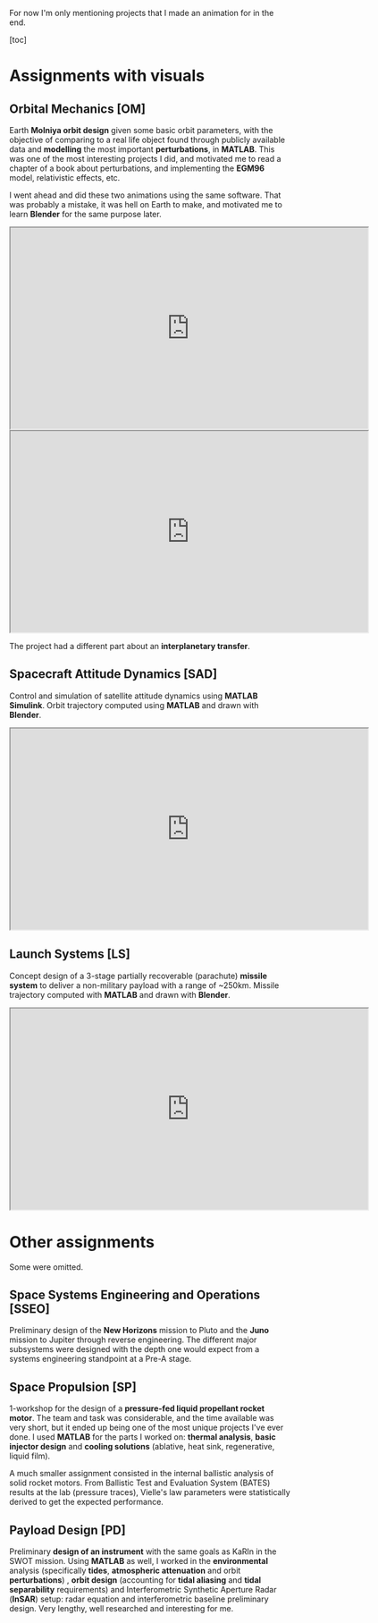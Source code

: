 For now I'm only mentioning projects that I made an animation for in the end.

[toc]

# Assignments with visuals

## Orbital Mechanics [OM]

Earth **Molniya orbit design** given some basic orbit parameters, with the objective of comparing to a real life object found through publicly available data and **modelling** the most important **perturbations**, in **MATLAB**. This was one of the most interesting projects I did, and motivated me to read a chapter of a book about perturbations, and implementing the **EGM96** model, relativistic effects, etc.



I went ahead and did these two animations using the same software. That was probably a mistake, it was hell on Earth to make, and motivated me to learn **Blender** for the same purpose later.

<iframe width="640" height="360" src="https://www.youtube.com/embed/nJ_P-hUO-3g" allowfullscreen></iframe>

<iframe width="640" height="360" src="https://www.youtube.com/embed/ByNQOdoczXE" allowfullscreen></iframe>

The project had a different part about an **interplanetary transfer**.



## Spacecraft Attitude Dynamics [SAD]

Control and simulation of satellite attitude dynamics using **MATLAB Simulink**. Orbit trajectory computed using **MATLAB** and drawn with **Blender**.

<iframe width="640" height="360" src="https://www.youtube.com/embed/B0lHIo_tt7I" allowfullscreen></iframe>



## Launch Systems [LS]

Concept design of a 3-stage partially recoverable (parachute) **missile system** to deliver a non-military payload with a range of ~250km. Missile trajectory computed with **MATLAB** and drawn with **Blender**.

<iframe width="640" height="360" src="https://www.youtube.com/embed/rTtfvdIVifg" allowfullscreen></iframe>



# Other assignments

Some were omitted.

## Space Systems Engineering and Operations [SSEO]

Preliminary design of the **New Horizons** mission to Pluto and the **Juno** mission to Jupiter through reverse engineering. The different major subsystems were designed with the depth one would expect from a systems engineering standpoint at a Pre-A stage.



## Space Propulsion [SP]

1-workshop for the design of a **pressure-fed liquid propellant rocket motor**. The team and task was considerable, and the time available was very short, but it ended up being one of the most unique projects I've ever done. I used **MATLAB** for the parts I worked on: **thermal analysis**, **basic injector design** and **cooling solutions** (ablative, heat sink, regenerative, liquid film).

A much smaller assignment consisted in the internal ballistic analysis of solid rocket motors. From Ballistic Test and Evaluation System (BATES) results at the lab (pressure traces), Vielle's law parameters were statistically derived to get the expected performance.



## Payload Design [PD]

Preliminary **design of an instrument** with the same goals as KaRIn in the SWOT mission. Using **MATLAB** as well, I worked in the **environmental** analysis (specifically **tides**, **atmospheric attenuation** and orbit **perturbations**) , **orbit design** (accounting for **tidal aliasing** and **tidal separability** requirements) and Interferometric Synthetic Aperture Radar (**InSAR**) setup: radar equation and interferometric baseline preliminary design. Very lengthy, well researched and interesting for me.